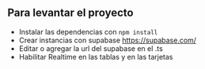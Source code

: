 ## Para levantar el proyecto

- Instalar las dependencias con `npm install`
- Crear instancias con supabase https://supabase.com/
- Editar o agregar la url del supabase en el .ts
- Habilitar Realtime en las tablas y en las tarjetas
